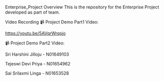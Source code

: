 Enterprise_Project
Overview
This is the repository for the Enterprise Project developed as part of team. 

Video Recording
📹 Project Demo Part1 Video:

https://youtu.be/5AVqrWrqsjo

📹 Project Demo Part2 Video:


Sri Harshini Jilloju - N01649103

Tejeswi Devi Priya - N01654962

Sai Srilaxmi Linga - N01653528

